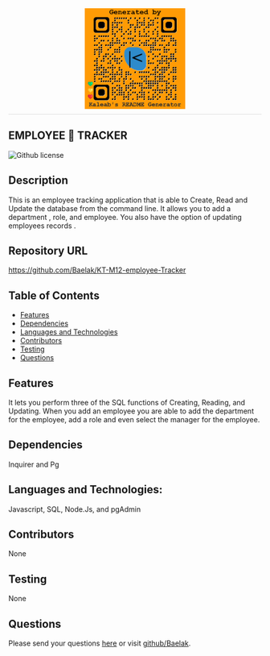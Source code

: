 
  <div style="display: flex; justify-content: center; border-bottom: 1px solid #ddd; padding-bottom: 10px; margin-bottom: 20px;">
  <img src="./Main/generatedQR.png" alt="Logo" style="max-height: 200px; max-width: 200px;">
</div>
   
## EMPLOYEE 📎 TRACKER

![Github license](https://img.shields.io/badge/license-ISC-green.svg)
## Description
This is an employee tracking application that is able to Create, Read and Update the database from the command line. It allows you to add a department , role, and employee. You also have the  option of updating employees records .
## Repository URL
https://github.com/Baelak/KT-M12-employee-Tracker
## Table of Contents
* [Features](#features)
* [Dependencies](#dependencies)
* [Languages and Technologies](#languages-and-technologies)
* [Contributors](#contributors)
* [Testing](#testing)
* [Questions](#questions)
## Features
It lets you perform three of the SQL functions of Creating, Reading, and Updating. When you add an employee you are able to add the department for the employee, add a role and even select the manager for the employee.
## Dependencies
Inquirer and Pg
## Languages and Technologies:
Javascript, SQL, Node.Js, and pgAdmin
## Contributors
None
## Testing
None
## Questions
Please send your questions [here](mailto:?subject=[GitHub]%20Dev%20Connect) or visit [github/Baelak](https://github.com/Baelak).
